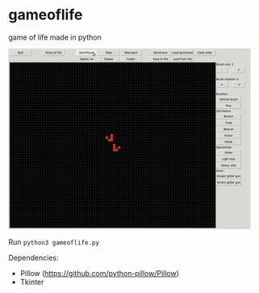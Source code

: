 # gameoflife
game of life made in python

![](glidecollide.gif)

Run `python3 gameoflife.py`

Dependencies: 
* Pillow (https://github.com/python-pillow/Pillow)
* Tkinter

